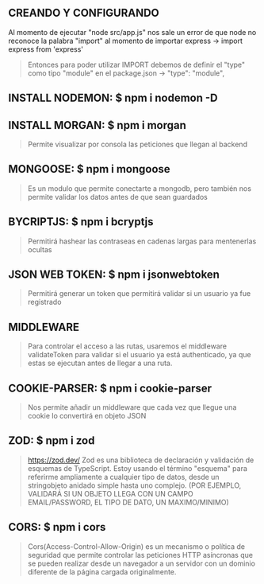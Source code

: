 ## CREANDO Y CONFIGURANDO

Al momento de ejecutar "node src/app.js" nos sale un error de que node no reconoce la palabra "import" al momento de importar express -> import express from 'express'

> Entonces para poder utilizar IMPORT debemos de definir el "type" como tipo "module" en el package.json -> "type": "module",

## INSTALL NODEMON: $ npm i nodemon -D

## INSTALL MORGAN: $ npm i morgan
> Permite visualizar por consola las peticiones que llegan al backend

## MONGOOSE: $ npm i mongoose
> Es un modulo que permite conectarte a mongodb, pero también nos permite validar los datos antes de que sean guardados

## BYCRIPTJS: $ npm i bcryptjs
> Permitirá hashear las contraseas en cadenas largas para mentenerlas ocultas

## JSON WEB TOKEN: $ npm i jsonwebtoken
> Permitirá generar un token que permitirá validar si un usuario ya fue registrado

## MIDDLEWARE
> Para controlar el acceso a las rutas, usaremos el middleware validateToken para validar si el usuario ya está authenticado, ya que estas se ejecutan antes de llegar a una ruta.

## COOKIE-PARSER: $ npm i cookie-parser
> Nos permite añadir un middleware que cada vez que llegue una cookie lo convertirá en objeto JSON

## ZOD: $ npm i zod
> https://zod.dev/
> Zod es una biblioteca de declaración y validación de esquemas de TypeScript. Estoy usando el término "esquema" para referirme ampliamente a cualquier tipo de datos, desde un stringobjeto anidado simple hasta uno complejo. (POR EJEMPLO, VALIDARÁ SI UN OBJETO LLEGA CON UN CAMPO EMAIL/PASSWORD, EL TIPO DE DATO, UN MAXIMO/MINIMO)

## CORS: $ npm i cors
> Cors(Access-Control-Allow-Origin) es un mecanismo o política de seguridad que permite controlar las peticiones HTTP asíncronas que se pueden realizar desde un navegador a un servidor con un dominio diferente de la página cargada originalmente.